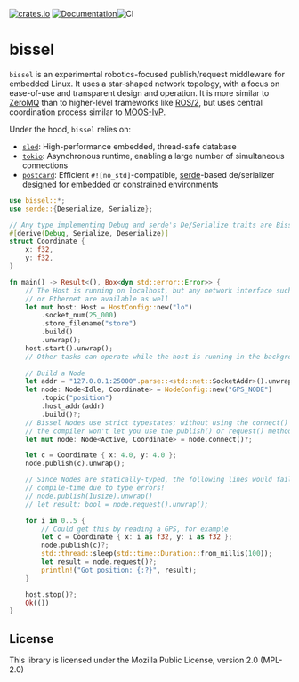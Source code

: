 [![crates.io](https://img.shields.io/crates/v/bissel.svg)](https://crates.io/crates/bissel) [![Documentation](https://docs.rs/bissel/badge.svg)](https://docs.rs/bissel)![CI](https://github.com/quietlychris/bissel/actions/workflows/rust.yml/badge.svg)
# bissel

`bissel` is an experimental robotics-focused publish/request middleware for embedded Linux. It uses a star-shaped network topology, with a focus on ease-of-use and transparent design and operation. It is more similar to [ZeroMQ](https://zguide.zeromq.org/docs/chapter1/) than to higher-level frameworks like [ROS/2](https://design.ros2.org/articles/discovery_and_negotiation.html), but uses central coordination process similar to [MOOS-IvP](https://oceanai.mit.edu/ivpman/pmwiki/pmwiki.php?n=Helm.HelmDesignIntro#section2.4). 

Under the hood, `bissel` relies on:
* [`sled`](https://github.com/spacejam/sled): High-performance embedded, thread-safe database 
* [`tokio`](https://tokio.rs): Asynchronous runtime, enabling a large number of simultaneous connections
* [`postcard`](https://github.com/jamesmunns/postcard): Efficient `#![no_std]`-compatible, [serde](https://serde.rs/)-based de/serializer designed for embedded or constrained environments 

```rust
use bissel::*;
use serde::{Deserialize, Serialize};

// Any type implementing Debug and serde's De/Serialize traits are Bissel-compatible
#[derive(Debug, Serialize, Deserialize)]
struct Coordinate {
    x: f32,
    y: f32,
}

fn main() -> Result<(), Box<dyn std::error::Error>> {
    // The Host is running on localhost, but any network interface such as WiFi
    // or Ethernet are available as well
    let mut host: Host = HostConfig::new("lo")
        .socket_num(25_000)
        .store_filename("store")
        .build()
        .unwrap();
    host.start().unwrap();
    // Other tasks can operate while the host is running in the background
    
    // Build a Node
    let addr = "127.0.0.1:25000".parse::<std::net::SocketAddr>().unwrap();
    let node: Node<Idle, Coordinate> = NodeConfig::new("GPS_NODE")
        .topic("position")
        .host_addr(addr)
        .build()?;
    // Bissel Nodes use strict typestates; without using the connect() method first,
    // the compiler won't let you use the publish() or request() methods on an Idle Node
    let mut node: Node<Active, Coordinate> = node.connect()?;

    let c = Coordinate { x: 4.0, y: 4.0 };
    node.publish(c).unwrap();

    // Since Nodes are statically-typed, the following lines would fail at 
    // compile-time due to type errors!
    // node.publish(1usize).unwrap()
    // let result: bool = node.request().unwrap();

    for i in 0..5 {
        // Could get this by reading a GPS, for example
        let c = Coordinate { x: i as f32, y: i as f32 };
        node.publish(c)?;
        std::thread::sleep(std::time::Duration::from_millis(100));
        let result = node.request()?;
        println!("Got position: {:?}", result);
    }

    host.stop()?;
    Ok(())
}

```

## License

This library is licensed under the Mozilla Public License, version 2.0 (MPL-2.0)
